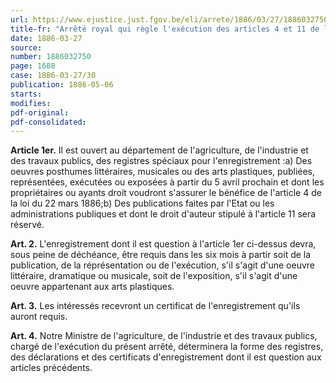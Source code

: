 ```yaml
---
url: https://www.ejustice.just.fgov.be/eli/arrete/1886/03/27/1886032750/justel
title-fr: "Arrêté royal qui règle l'exécution des articles 4 et 11 de la loi sur le droit d'auteur."
date: 1886-03-27
source:
number: 1886032750
page: 1688
case: 1886-03-27/30
publication: 1886-05-06
starts:
modifies:
pdf-original:
pdf-consolidated:
---
```


**Article 1er.** Il est ouvert au département de l'agriculture, de l'industrie et des travaux publics, des registres spéciaux pour l'enregistrement :a) Des oeuvres posthumes littéraires, musicales ou des arts plastiques, publiées, représentées, exécutées ou exposées à partir du 5 avril prochain et dont les propriétaires ou ayants droit voudront s'assurer le bénéfice de l'article 4 de la loi du 22 mars 1886;b) Des publications faites par l'Etat ou les administrations publiques et dont le droit d'auteur stipulé à l'article 11 sera réservé.

**Art. 2.** L'enregistrement dont il est question à l'article 1er ci-dessus devra, sous peine de déchéance, être requis dans les six mois à partir soit de la publication, de la réprésentation ou de l'exécution, s'il s'agit d'une oeuvre littéraire, dramatique ou musicale, soit de l'exposition, s'il s'agit d'une oeuvre appartenant aux arts plastiques.

**Art. 3.** Les intéressés recevront un certificat de l'enregistrement qu'ils auront requis.

**Art. 4.** Notre Ministre de l'agriculture, de l'industrie et des travaux publics, chargé de l'exécution du présent arrêté, déterminera la forme des registres, des déclarations et des certificats d'enregistrement dont il est question aux articles précédents.
